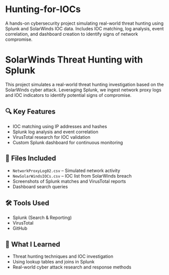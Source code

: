 # Hunting-for-IOCs
A hands-on cybersecurity project simulating real-world threat hunting using Splunk and SolarWinds IOC data. Includes IOC matching, log analysis, event correlation, and dashboard creation to identify signs of network compromise.

# SolarWinds Threat Hunting with Splunk

This project simulates a real-world threat hunting investigation based on the SolarWinds cyber attack. Leveraging Splunk, we ingest network proxy logs and IOC indicators to identify potential signs of compromise.

## 🔍 Key Features
- IOC matching using IP addresses and hashes
- Splunk log analysis and event correlation
- VirusTotal research for IOC validation
- Custom Splunk dashboard for continuous monitoring

## 📁 Files Included
- `NetworkProxyLog02.csv` – Simulated network activity
- `NewSolarWindsIOCs.csv` – IOC list from SolarWinds breach
- Screenshots of Splunk matches and VirusTotal reports
- Dashboard search queries

## 🛠 Tools Used
- Splunk (Search & Reporting)
- VirusTotal
- GitHub

## 🧠 What I Learned
- Threat hunting techniques and IOC investigation
- Using lookup tables and joins in Splunk
- Real-world cyber attack research and response methods

